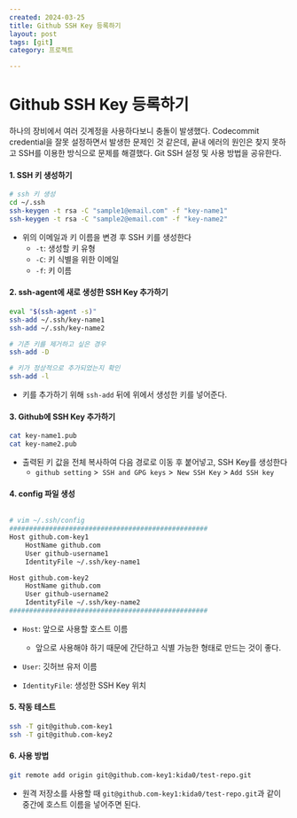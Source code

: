 ```yaml
---
created: 2024-03-25
title: Github SSH Key 등록하기
layout: post
tags: [git]
category: 프로젝트

---
```





# Github SSH Key 등록하기

하나의 장비에서 여러 깃계정을 사용하다보니 충돌이 발생했다. Codecommit credential을 잘못 설정하면서 발생한 문제인 것 같은데, 끝내 에러의 원인은 찾지 못하고 SSH를 이용한 방식으로 문제를 해결했다. Git SSH 설정 및 사용 방법을 공유한다.



#### 1. SSH 키 생성하기

```bash
# ssh 키 생성
cd ~/.ssh
ssh-keygen -t rsa -C "sample1@email.com" -f "key-name1"
ssh-keygen -t rsa -C "sample2@email.com" -f "key-name2"
```

* 위의 이메일과 키 이름을 변경 후 SSH 키를 생성한다
  * `-t`: 생성할 키 유형
  * `-C`: 키 식별을 위한 이메일
  * `-f`: 키 이름



#### 2. ssh-agent에 새로 생성한 SSH Key 추가하기

```bash
eval "$(ssh-agent -s)"
ssh-add ~/.ssh/key-name1
ssh-add ~/.ssh/key-name2

# 기존 키를 제거하고 싶은 경우
ssh-add -D

# 키가 정상적으로 추가되었는지 확인
ssh-add -l
```

* 키를 추가하기 위해 `ssh-add` 뒤에 위에서 생성한 키를 넣어준다.



#### 3. Github에 SSH Key 추가하기

```bash 
cat key-name1.pub
cat key-name2.pub
```

* 출력된 키 값을 전체 복사하여 다음 경로로 이동 후 붙어넣고, SSH Key를 생성한다
  * `github setting` >` SSH and GPG keys` >` New SSH Key` > `Add SSH key`



#### 4. config 파일 생성

```bash

# vim ~/.ssh/config
##################################################
Host github.com-key1
    HostName github.com
    User github-username1
    IdentityFile ~/.ssh/key-name1

Host github.com-key2
    HostName github.com
    User github-username2
    IdentityFile ~/.ssh/key-name2    
##################################################
```

* `Host`: 앞으로 사용할 호스트 이름
  * 앞으로 사용해야 하기 때문에 간단하고 식별 가능한 형태로 만드는 것이 좋다.

* `User`: 깃허브 유저 이름
* `IdentityFile`: 생성한 SSH Key 위치



#### 5. 작동 테스트

```bash
ssh -T git@github.com-key1
ssh -T git@github.com-key2
```



#### 6. 사용 방법

```bash
git remote add origin git@github.com-key1:kida0/test-repo.git
```

* 원격 저장소를 사용할 때 `git@github.com-key1:kida0/test-repo.git`과 같이 중간에 호스트 이름을 넣어주면 된다.


